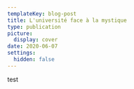 ```yaml
---
templateKey: blog-post
title: L'université face à la mystique
type: publication
picture:
  display: cover
date: 2020-06-07
settings:
  hidden: false
---
```

test